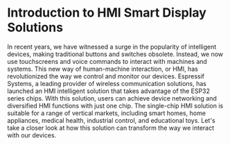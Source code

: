 # Introduction to HMI Smart Display Solutions
In recent years, we have witnessed a surge in the popularity of intelligent devices, making traditional buttons and switches obsolete. Instead, we now use touchscreens and voice commands to interact with machines and systems. This new way of human-machine interaction, or HMI, has revolutionized the way we control and monitor our devices. Espressif Systems, a leading provider of wireless communication solutions, has launched an HMI intelligent solution that takes advantage of the ESP32 series chips. With this solution, users can achieve device networking and diversified HMI functions with just one chip. The single-chip HMI solution is suitable for a range of vertical markets, including smart homes, home appliances, medical health, industrial control, and educational toys. Let's take a closer look at how this solution can transform the way we interact with our devices.
